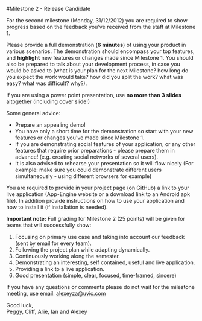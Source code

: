 #Milestone 2 - Release Candidate

For the second milestone (Monday, 31/12/2012) you are required to show progress based on the feedback you've received from the staff at Milestone 1.

Please provide a full demonstration (**6 minutes**) of using your product in various scenarios. The demonstration should encompass your top features, and **highlight** new features or changes made since Milestone 1.
You should also be prepared to talk about your development process, in case you would be asked to (what is your plan for the next Milestone? how long do you expect the work would take? how did you split the work? what was easy? what was difficult? why?).

If you are using a power point presentation, use **no more than 3 slides** altogether (including cover slide!)

Some general advice:

- Prepare an appealing demo!
- You have only a short time for the demonstration so start with your new features or changes you've made since Milestone 1.
- If you are demonstrating social features of your application, or any other features that require prior preparations - please prepare them in advance! (e.g. creating social networks of several users). 
- It is also advised to rehearse your presentation so it will flow nicely (For example: make sure you could demonstrate different users simultaneously - using different browsers for example)

You are required to provide in your project page (on GitHub) a link to your live application (App-Engine website or a download link to an Android apk file). In addition provide instructions on how to use your application and how to install it (if installation is needed).

**Important note:** Full grading for Milestone 2 (25 points) will be given for teams that will successfully show:

1. Focusing on primary use case and taking into account our feedback (sent by email for every team).
2. Following the project plan while adapting dynamically.
3. Continuously working along the semester.
4. Demonstrating an interesting, self contained, useful and live application.
5. Providing a link to a live application.
6. Good presentation (simple, clear, focused, time-framed, sincere)

If you have any questions or comments please do not wait for the milestone meeting, use email: [alexeyza@uvic.com](mailto:alexeyza@uvic.com)

Good luck,  
Peggy, Cliff, Arie, Ian and Alexey